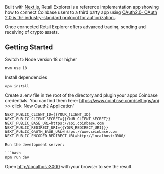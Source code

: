 Built with [Next.js](https://nextjs.org/), Retail Explorer is a reference implementation app showing how to connect Coinbase users to a third party app using [OAuth2.0- OAuth 2.0 is the industry-standard protocol for authorization.](https://oauth.net/2/).

Once connected Retail Explorer offers advanced trading, sending and receiving of crypto assets.

## Getting Started

Switch to Node version 18 or higher

```
nvm use 18
```

Install dependencies

```
npm install
```

Create a .env file in the root of the directory and plugin your apps Coinbase credentials. You can find them here: https://www.coinbase.com/settings/api >> click 'New Oauth2 Application'

````
NEXT_PUBLIC_CLIENT_ID={{YOUR_CLIENT_ID}
NEXT_PUBLIC_CLIENT_SECRET={{YOUR_CLIENT_SECRET}}
NEXT_PUBLIC_BASE_URL=https://api.coinbase.com
NEXT_PUBLIC_REDIRECT_URI={{YOUR_REDIRECT_URI}}}
NEXT_PUBLIC_OAUTH_BASE_URL=https://www.coinbase.com
NEXT_PUBLIC_ENCODED_REDIRECT_URL=http://localhost:3000/

Run the development server:

```bash
npm run dev
````

Open [http://localhost:3000](http://localhost:3000) with your browser to see the result.
